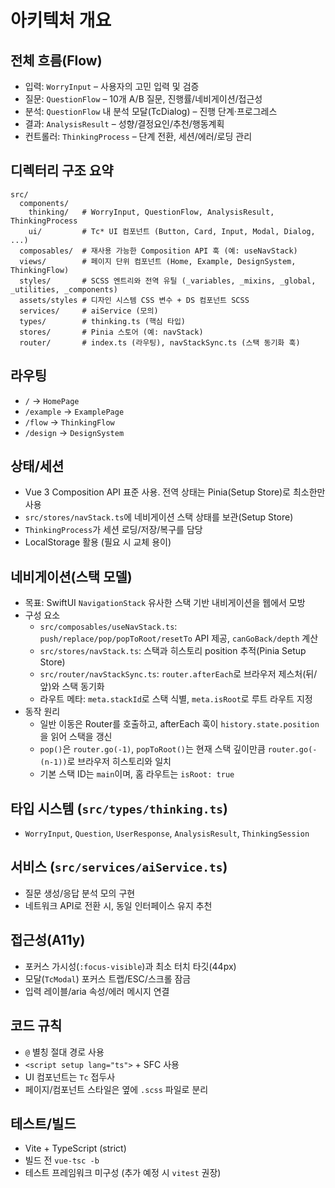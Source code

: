 # 아키텍처 개요

## 전체 흐름(Flow)
- 입력: `WorryInput` – 사용자의 고민 입력 및 검증
- 질문: `QuestionFlow` – 10개 A/B 질문, 진행률/네비게이션/접근성
- 분석: `QuestionFlow` 내 분석 모달(TcDialog) – 진행 단계·프로그레스
- 결과: `AnalysisResult` – 성향/결정요인/추천/행동계획
- 컨트롤러: `ThinkingProcess` – 단계 전환, 세션/에러/로딩 관리

## 디렉터리 구조 요약
```
src/
  components/
    thinking/   # WorryInput, QuestionFlow, AnalysisResult, ThinkingProcess
    ui/         # Tc* UI 컴포넌트 (Button, Card, Input, Modal, Dialog, ...)
  composables/  # 재사용 가능한 Composition API 훅 (예: useNavStack)
  views/        # 페이지 단위 컴포넌트 (Home, Example, DesignSystem, ThinkingFlow)
  styles/       # SCSS 엔트리와 전역 유틸 (_variables, _mixins, _global, _utilities, _components)
  assets/styles # 디자인 시스템 CSS 변수 + DS 컴포넌트 SCSS
  services/     # aiService (모의)
  types/        # thinking.ts (핵심 타입)
  stores/       # Pinia 스토어 (예: navStack)
  router/       # index.ts (라우팅), navStackSync.ts (스택 동기화 훅)
```

## 라우팅
- `/` → `HomePage`
- `/example` → `ExamplePage`
- `/flow` → `ThinkingFlow`
- `/design` → `DesignSystem`

## 상태/세션
- Vue 3 Composition API 표준 사용. 전역 상태는 Pinia(Setup Store)로 최소한만 사용
- `src/stores/navStack.ts`에 네비게이션 스택 상태를 보관(Setup Store)
- `ThinkingProcess`가 세션 로딩/저장/복구를 담당
- LocalStorage 활용 (필요 시 교체 용이)

## 네비게이션(스택 모델)
- 목표: SwiftUI `NavigationStack` 유사한 스택 기반 내비게이션을 웹에서 모방
- 구성 요소
  - `src/composables/useNavStack.ts`: `push/replace/pop/popToRoot/resetTo` API 제공, `canGoBack/depth` 계산
  - `src/stores/navStack.ts`: 스택과 히스토리 position 추적(Pinia Setup Store)
  - `src/router/navStackSync.ts`: `router.afterEach`로 브라우저 제스처(뒤/앞)와 스택 동기화
  - 라우트 메타: `meta.stackId`로 스택 식별, `meta.isRoot`로 루트 라우트 지정
- 동작 원리
  - 일반 이동은 Router를 호출하고, afterEach 훅이 `history.state.position`을 읽어 스택을 갱신
  - `pop()`은 `router.go(-1)`, `popToRoot()`는 현재 스택 깊이만큼 `router.go(-(n-1))`로 브라우저 히스토리와 일치
  - 기본 스택 ID는 `main`이며, 홈 라우트는 `isRoot: true`

## 타입 시스템 (`src/types/thinking.ts`)
- `WorryInput`, `Question`, `UserResponse`, `AnalysisResult`, `ThinkingSession`

## 서비스 (`src/services/aiService.ts`)
- 질문 생성/응답 분석 모의 구현
- 네트워크 API로 전환 시, 동일 인터페이스 유지 추천

## 접근성(A11y)
- 포커스 가시성(`:focus-visible`)과 최소 터치 타깃(44px)
- 모달(`TcModal`) 포커스 트랩/ESC/스크롤 잠금
- 입력 레이블/aria 속성/에러 메시지 연결

## 코드 규칙
- `@` 별칭 절대 경로 사용
- `<script setup lang="ts">` + SFC 사용
- UI 컴포넌트는 `Tc` 접두사
- 페이지/컴포넌트 스타일은 옆에 `.scss` 파일로 분리

## 테스트/빌드
- Vite + TypeScript (strict)
- 빌드 전 `vue-tsc -b`
- 테스트 프레임워크 미구성 (추가 예정 시 `vitest` 권장)
